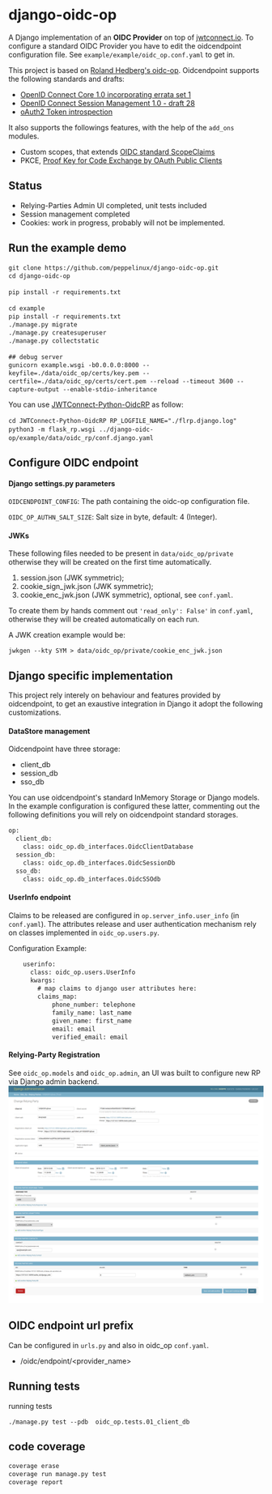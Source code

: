 # django-oidc-op
A Django implementation of an **OIDC Provider** on top of [jwtconnect.io](https://jwtconnect.io/).
To configure a standard OIDC Provider you have to edit the oidcendpoint configuration file.
See `example/example/oidc_op.conf.yaml` to get in.

This project is based on [Roland Hedberg's oidc-op](https://github.com/rohe/oidc-op).
Oidcendpoint supports the following standards and drafts:

- [OpenID Connect Core 1.0 incorporating errata set 1](https://openid.net/specs/openid-connect-core-1_0.html)
- [OpenID Connect Session Management 1.0 - draft 28](https://openid.net/specs/openid-connect-session-1_0.html)
- [oAuth2 Token introspection](https://tools.ietf.org/html/rfc7662)

It also supports the followings features, with the help of the `add_ons` modules.

- Custom scopes, that extends [OIDC standard ScopeClaims](https://openid.net/specs/openid-connect-core-1_0.html#ScopeClaims)
- PKCE, [Proof Key for Code Exchange by OAuth Public Clients](https://tools.ietf.org/html/rfc7636)

## Status

- Relying-Parties Admin UI completed, unit tests included
- Session management completed
- Cookies: work in progress, probably will not be implemented.

## Run the example demo

````
git clone https://github.com/peppelinux/django-oidc-op.git
cd django-oidc-op

pip install -r requirements.txt

cd example
pip install -r requirements.txt
./manage.py migrate
./manage.py createsuperuser
./manage.py collectstatic

## debug server
gunicorn example.wsgi -b0.0.0.0:8000 --keyfile=./data/oidc_op/certs/key.pem --certfile=./data/oidc_op/certs/cert.pem --reload --timeout 3600 --capture-output --enable-stdio-inheritance
````

You can use [JWTConnect-Python-OidcRP](https://github.com/openid/JWTConnect-Python-OidcRP) as follow:


`cd JWTConnect-Python-OidcRP
RP_LOGFILE_NAME="./flrp.django.log" python3 -m flask_rp.wsgi ../django-oidc-op/example/data/oidc_rp/conf.django.yaml`


## Configure OIDC endpoint

#### Django settings.py parameters

`OIDCENDPOINT_CONFIG`: The path containing the oidc-op configuration file.

`OIDC_OP_AUTHN_SALT_SIZE`: Salt size in byte, default: 4 (Integer).

#### JWKs
These following files needed to be present in `data/oidc_op/private` otherwise they will be created on the first time automatically.

1. session.json (JWK symmetric);
2. cookie_sign_jwk.json (JWK symmetric);
3. cookie_enc_jwk.json (JWK symmetric), optional, see `conf.yaml`.

To create them by hands comment out `'read_only': False'` in `conf.yaml`,
otherwise they will be created automatically on each run.

A JWK creation example would be:
````
jwkgen --kty SYM > data/oidc_op/private/cookie_enc_jwk.json
````

## Django specific implementation

This project rely interely on behaviour and features provided by oidcendpoint, to get an exaustive integration in Django it
adopt the following customizations.

#### DataStore management
Oidcendpoint have three storage:

- client_db
- session_db
- sso_db

You can use oidcendpoint's standard InMemory Storage or Django models.
In the example configuration is configured these latter, commenting out the following definitions you will rely on oidcendpoint standard storages.

````
op:
  client_db:
    class: oidc_op.db_interfaces.OidcClientDatabase
  session_db:
    class: oidc_op.db_interfaces.OidcSessionDb
  sso_db:
    class: oidc_op.db_interfaces.OidcSSOdb
````

#### UserInfo endpoint

Claims to be released are configured in `op.server_info.user_info` (in `conf.yaml`).
The attributes release and user authentication mechanism rely on classes implemented in `oidc_op.users.py`.

Configuration Example:

````
    userinfo:
      class: oidc_op.users.UserInfo
      kwargs:
        # map claims to django user attributes here:
        claims_map:
            phone_number: telephone
            family_name: last_name
            given_name: first_name
            email: email
            verified_email: email
````

#### Relying-Party Registration

See `oidc_op.models` and `oidc_op.admin`, an UI was built to configure new RP via Django admin backend.
![Alt text](images/rp.png)


## OIDC endpoint url prefix
Can be configured in `urls.py` and also in oidc_op `conf.yaml`.

- /oidc/endpoint/<provider_name>


## Running tests

running tests
````
./manage.py test --pdb  oidc_op.tests.01_client_db
````

## code coverage
````
coverage erase
coverage run manage.py test
coverage report
````
